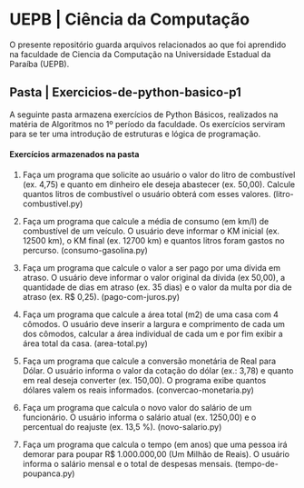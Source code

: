 # UEPB | Ciência da Computação

<p>
  O presente repositório guarda arquivos relacionados ao que foi aprendido na faculdade de Ciencia da Computação na Universidade Estadual da Paraíba (UEPB).  
</p>

## Pasta | Exercicios-de-python-basico-p1

<p>
  A seguinte pasta armazena exercícios de Python Básicos, realizados na matéria de Algoritmos no 1º período da faculdade. Os exercícios serviram para se ter uma introdução de estruturas e lógica de programação.
</p>

#### Exercícios armazenados na pasta

1. Faça um programa que solicite ao usuário o valor do litro de combustível 
(ex. 4,75) e quanto em dinheiro ele deseja abastecer (ex. 50,00). Calcule 
quantos litros de combustível o usuário obterá com esses valores. (litro-combustivel.py)

2. Faça um programa que calcule a média de consumo (em km/l) de combustível de um veículo. O usuário deve informar o KM inicial (ex. 12500 km), o KM final (ex. 12700 km) e quantos litros foram gastos no percurso. (consumo-gasolina.py)

3. Faça um programa que calcule o valor a ser pago por uma dívida em atraso. O usuário deve informar o valor original da dívida (ex 50,00), a quantidade de dias em atraso (ex. 35 dias) e o valor da multa por dia de atraso (ex. R$ 0,25). (pago-com-juros.py)

4. Faça um programa que calcule a área total (m2) de uma casa com 4 cômodos. O usuário deve inserir a largura e comprimento de cada um dos cômodos, calcular a área individual de cada um e por fim exibir a área total da casa. (area-total.py)

5. Faça um programa que calcule a conversão monetária de Real para Dólar. O usuário informa o valor da cotação do dólar (ex.: 3,78) e quanto em real deseja converter (ex. 150,00). O programa exibe quantos dólares valem os reais informados. (convercao-monetaria.py)

6. Faça um programa que calcula o novo valor do salário de um funcionário. O usuário informa o salário atual (ex. 1250,00) e o percentual do reajuste (ex. 13,5 %). (novo-salario.py)

7. Faça um programa que calcula o tempo (em anos) que uma pessoa irá demorar para poupar R$ 1.000.000,00 (Um Milhão de Reais). O usuário informa o salário mensal e o total de despesas mensais. (tempo-de-poupanca.py)